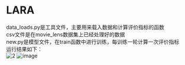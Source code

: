 # LARA
data_loads.py是工具文件，主要用来载入数据和计算评价指标的函数<br>
csv文件是在movie_lens数据集上已经处理好的数据<br>
new.py是模型文件，在train函数中进行训练，每训练一轮计算一次评价指标<br>
运行结果如下：<br>
![2](https://user-images.githubusercontent.com/34116348/116082297-d4956880-a6cd-11eb-8b34-be3fbf9ecc98.JPG)
![image](https://user-images.githubusercontent.com/34116348/116082329-de1ed080-a6cd-11eb-8537-0d8cc80cedeb.png)
